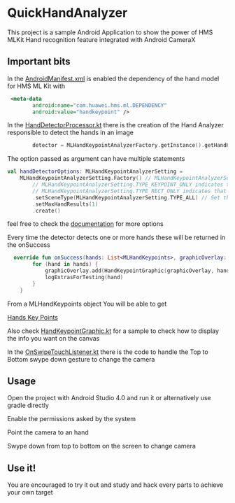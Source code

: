 # QuickHandAnalyzer

This project is a sample Android Application to show the power of HMS MLKit Hand recognition feature
integrated with Android CameraX

## Important bits

In the [AndroidManifest.xml](https://github.com/joaobiriba/QuickHandAnalyzer/blob/master/app/src/main/AndroidManifest.xml) is enabled the dependency of the hand model for HMS ML Kit with

```xml
 <meta-data
        android:name="com.huawei.hms.ml.DEPENDENCY"
        android:value="handkeypoint" />
 ```

In the [HandDetectorProcessor.kt](https://github.com/joaobiriba/QuickHandAnalyzer/blob/master/app/src/main/java/com/huawei/quickhandanalyzer/processor/hand/HandDetectorProcessor.kt) there is the creation of the Hand Analyzer responsible to detect the hands in an image

```kotlin
        detector = MLHandKeypointAnalyzerFactory.getInstance().getHandKeypointAnalyzer(options)
 ```

The option passed as argument can have multiple statements
```kotlin
val handDetectorOptions: MLHandKeypointAnalyzerSetting =
    MLHandKeypointAnalyzerSetting.Factory() // MLHandKeypointAnalyzerSetting.TYPE_ALL indicates that all results are returned.
        // MLHandKeypointAnalyzerSetting.TYPE_KEYPOINT_ONLY indicates that only hand keypoint information is returned.
        // MLHandKeypointAnalyzerSetting.TYPE_RECT_ONLY indicates that only palm information is returned.
        .setSceneType(MLHandKeypointAnalyzerSetting.TYPE_ALL) // Set the maximum number of hand regions that can be detected in an image. By default, a maximum of 10 hand regions can be detected.
        .setMaxHandResults(1)
        .create()
 ```
feel free to check the [documentation](https://developer.huawei.com/consumer/en/doc/development/HMSCore-References-V5/mlhandkeypointanalyzersetting-0000001051621265-V5)
for more options

Every time the detector detects one or more hands these will be returned in the onSuccess
```kotlin
  override fun onSuccess(hands: List<MLHandKeypoints>, graphicOverlay: GraphicOverlay) {
        for (hand in hands) {
            graphicOverlay.add(HandKeypointGraphic(graphicOverlay, hand))
            logExtrasForTesting(hand)
        }
    }
```
From a MLHandKeypoints object You will be able to get 

[Hands Key Points](https://developer.huawei.com/consumer/en/doc/development/HMSCore-References-V5/mlhandkeypoint-0000001052421228-V5)

Also check [HandKeypointGraphic.kt](https://github.com/joaobiriba/QuickHandAnalyzer/blob/master/app/src/main/java/com/huawei/quickhandanalyzer/graphic/hand/HandKeypointGraphic.kt) for a sample to check how to display the info you want on the canvas

In the [OnSwipeTouchListener.kt](https://github.com/joaobiriba/QuickHandAnalyzer/blob/master/app/src/main/java/com/huawei/quickhandanalyzer/utils/OnSwipeTouchListener.kt) there is the code to handle the Top to Bottom swype down gesture to change the camera
## Usage

Open the project with Android Studio 4.0 and run it or alternatively use gradle directly

Enable the permissions asked by the system

Point the camera to an hand 

Swype down from top to bottom on the screen to change camera

## Use it!

You are encouraged to try it out and study and hack every parts to achieve your own target

